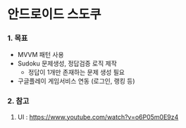 # 안드로이드 스도쿠


### 1. 목표
  + MVVM 패턴 사용
  + Sudoku 문제생성, 정답검증 로직 제작
    - 정답이 1개만 존재하는 문제 생성 필요
  + 구글플레이 게임서비스 연동 (로그인, 랭킹 등)

### 2. 참고
1) UI : https://www.youtube.com/watch?v=o6P05m0E9z4
